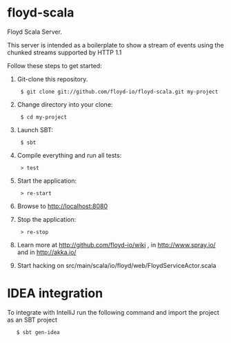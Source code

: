 floyd-scala
===========

Floyd Scala Server.

This server is intended as a boilerplate to show a stream of events using the chunked streams supported by HTTP 1.1

Follow these steps to get started:

1. Git-clone this repository.

        $ git clone git://github.com/floyd-io/floyd-scala.git my-project

2. Change directory into your clone:

        $ cd my-project

3. Launch SBT:

        $ sbt

4. Compile everything and run all tests:

        > test

5. Start the application:

        > re-start

6. Browse to [http://localhost:8080](http://localhost:8080/)

7. Stop the application:

        > re-stop

8. Learn more at http://github.com/floyd-io/wiki , in http://www.spray.io/ and in http://akka.io/

9. Start hacking on src/main/scala/io/floyd/web/FloydServiceActor.scala

IDEA integration
================

To integrate with IntelliJ run the following command and import the project as an SBT project

       $ sbt gen-idea


